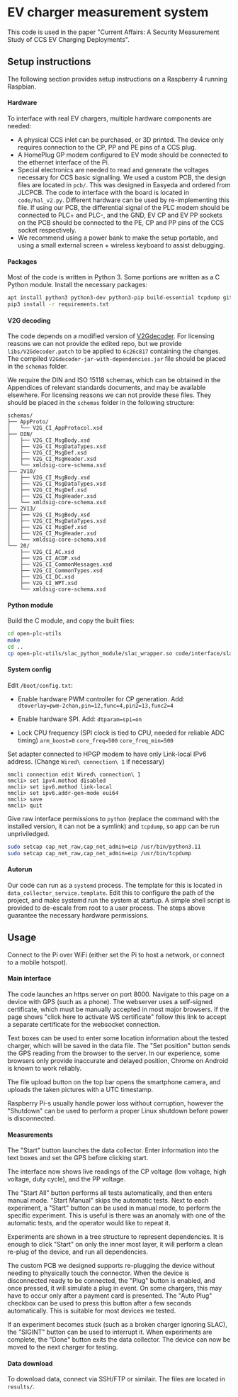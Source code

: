 # EV charger measurement system

This code is used in the paper "Current Affairs: A Security Measurement Study of CCS EV Charging Deployments".


## Setup instructions

The following section provides setup instructions on a Raspberry 4 running Raspbian.

#### Hardware

To interface with real EV chargers, multiple hardware components are needed:

- A physical CCS inlet can be purchased, or 3D printed. The device only requires connection to the CP, PP and PE pins of a CCS plug.
- A HomePlug GP modem configured to EV mode should be connected to the ethernet interface of the Pi.
- Special electronics are needed to read and generate the voltages necessary for CCS basic signalling. We used a custom PCB, the design files are located in `pcb/`. This was designed in Easyeda and ordered from JLCPCB. The code to interface with the board is located in `code/hal_v2.py`. Different hardware can be used by re-implementing this file. If using our PCB, the differential signal of the PLC modem should be connected to PLC+ and PLC-, and the GND, EV CP and EV PP sockets on the PCB should be connected to the PE, CP and PP pins of the CCS socket respectively.
- We recommend using a power bank to make the setup portable, and using a small external screen + wireless keyboard to assist debugging.

#### Packages

Most of the code is written in Python 3. Some portions are written as a C Python module. Install the necessary packages:
```sh
apt install python3 python3-dev python3-pip build-essential tcpdump git maven
pip3 install -r requirements.txt
```

#### V2G decoding

The code depends on a modified version of [V2Gdecoder](https://github.com/FlUxIuS/V2Gdecoder). For licensing reasons we can not provide the edited repo, but we provide `libs/V2Gdecoder.patch` to be applied to `6c26c817` containing the changes. The compiled `V2Gdecoder-jar-with-dependencies.jar` file should be placed in the `schemas` folder.

We require the DIN and ISO 15118 schemas, which can be obtained in the Appendices of relevant standards documents, and may be available elsewhere. For licensing reasons we can not provide these files. They should be placed in the `schemas` folder in the following structure:

```
schemas/
├── AppProto/
│   └── V2G_CI_AppProtocol.xsd
├── DIN/
│   ├── V2G_CI_MsgBody.xsd
│   ├── V2G_CI_MsgDataTypes.xsd
│   ├── V2G_CI_MsgDef.xsd
│   ├── V2G_CI_MsgHeader.xsd
│   └── xmldsig-core-schema.xsd
├── 2V10/
│   ├── V2G_CI_MsgBody.xsd
│   ├── V2G_CI_MsgDataTypes.xsd
│   ├── V2G_CI_MsgDef.xsd
│   ├── V2G_CI_MsgHeader.xsd
│   └── xmldsig-core-schema.xsd
├── 2V13/
│   ├── V2G_CI_MsgBody.xsd
│   ├── V2G_CI_MsgDataTypes.xsd
│   ├── V2G_CI_MsgDef.xsd
│   ├── V2G_CI_MsgHeader.xsd
│   └── xmldsig-core-schema.xsd
└── 20/
    ├── V2G_CI_AC.xsd
    ├── V2G_CI_ACDP.xsd
    ├── V2G_CI_CommonMessages.xsd
    ├── V2G_CI_CommonTypes.xsd
    ├── V2G_CI_DC.xsd
    ├── V2G_CI_WPT.xsd
    └── xmldsig-core-schema.xsd
```

#### Python module

Build the C module, and copy the built files:
```sh
cd open-plc-utils
make
cd ..
cp open-plc-utils/slac_python_module/slac_wrapper.so code/interface/slac_wrapper.so
```

#### System config
Edit `/boot/config.txt`:
- Enable hardware PWM controller for CP generation. Add:
`dtoverlay=pwm-2chan,pin=12,func=4,pin2=13,func2=4`

- Enable hardware SPI. Add:
`dtparam=spi=on`

- Lock CPU frequency (SPI clock is tied to CPU, needed for reliable ADC timing)
`arm_boost=0`
`core_freq=500`
`core_freq_min=500`


Set adapter connected to HPGP modem to have only Link-local IPv6 address.
(Change `Wired\ connection\ 1` if necessary)
```
nmcli connection edit Wired\ connection\ 1 
nmcli> set ipv4.method disabled 
nmcli> set ipv6.method link-local 
nmcli> set ipv6.addr-gen-mode eui64
nmcli> save
nmcli> quit
```

Give raw interface permissions to `python` (replace the command with the installed version, it can not be a symlink) and `tcpdump`, so app can be run unpriviledged.
``` sh
sudo setcap cap_net_raw,cap_net_admin=eip /usr/bin/python3.11
sudo setcap cap_net_raw,cap_net_admin=eip /usr/bin/tcpdump
```

#### Autorun

Our code can run as a `systemd` process. The template for this is located in `data_collector_service.template`. Edit this to configure the path of the project, and make systemd run the system at startup. A simple shell script is provided to de-escale from root to a user process. The steps above guarantee the necessary hardware permissions.


## Usage

Connect to the Pi over WiFi (either set the Pi to host a network, or connect to a mobile hotspot).

#### Main interface

The code launches an https server on port 8000. Navigate to this page on a device with GPS (such as a phone). The webserver uses a self-signed certificate, which must be manually accepted in most major browsers. If the page shows "click here to activate WS certificate" follow this link to accept a separate certificate for the websocket connection.

Text boxes can be used to enter some location information about the tested charger, which will be saved in the data file. The "Set position" button sends the GPS reading from the browser to the server. In our experience, some browsers only provide inaccurate and delayed position, Chrome on Android is known to work reliably.

The file upload button on the top bar opens the smartphone camera, and uploads the taken pictures with a UTC timestamp.

Raspberry Pi-s usually handle power loss without corruption, however the "Shutdown" can be used to perform a proper Linux shutdown before power is disconnected.

#### Measurements

The "Start" button launches the data collector. Enter information into the text boxes and set the GPS before clicking start.

The interface now shows live readings of the CP voltage (low voltage, high voltage, duty cycle), and the PP voltage.

The "Start All" button performs all tests automatically, and then enters manual mode. "Start Manual" skips the automatic tests.
Next to each experiment, a "Start" button can be used in manual mode, to perform the specific experiment. This is useful is there was an anomaly with one of the automatic tests, and the operator would like to repeat it. 

Experiments are shown in a tree structure to represent dependencies. It is enough to click "Start" on only the inner most layer, it will perform a clean re-plug of the device, and run all dependencies.

The custom PCB we designed supports re-plugging the device without needing to physically touch the connector. When the device is disconnected ready to be connected, the "Plug" button is enabled, and once pressed, it will simulate a plug in event. On some chargers, this may have to occur only after a payment card is presented.
The "Auto Plug" checkbox can be used to press this button after a few seconds automatically. This is suitable for most devices we tested.

If an experiment becomes stuck (such as a broken charger ignoring SLAC), the "SIGINT" button can be used to interrupt it. When experiments are complete, the "Done" button exits the data collector. The device can now be moved to the next charger for testing.


#### Data download

To download data, connect via SSH/FTP or similair. The files are located in `results/`.

